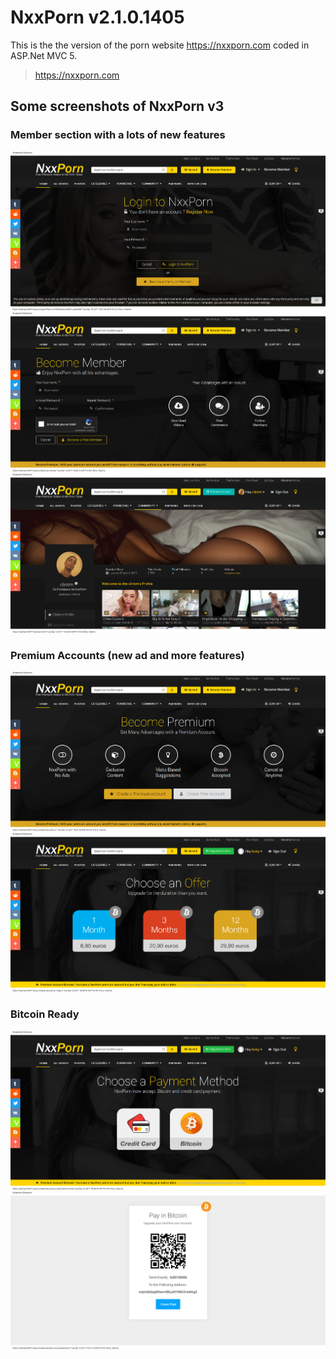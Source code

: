 # NxxPorn v2.1.0.1405

This is the the version of the porn website https://nxxporn.com coded in ASP.Net MVC 5.
> https://nxxporn.com

## Some screenshots of NxxPorn v3
### Member section with a lots of new features
![Logo](/1.png)
![Logo](/3.png)
![Logo](/4.png)
### Premium Accounts (new ad and more features)
![Logo](/2.png)
![Logo](/5.png)
### Bitcoin Ready
![Logo](/6.png)
![Logo](/7.png)
